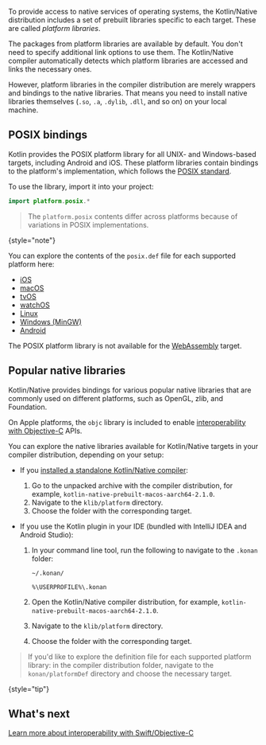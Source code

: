 [//]: # (title: Platform libraries)

To provide access to native services of operating systems, the Kotlin/Native distribution includes a set of prebuilt
libraries specific to each target. These are called _platform libraries_.

The packages from platform libraries are available by default. You don't need to specify additional link options to use
them. The Kotlin/Native compiler automatically detects which platform libraries are accessed and links the necessary ones.

However, platform libraries in the compiler distribution are merely wrappers and bindings to the native libraries. That
means you need to install native libraries themselves (`.so`, `.a`, `.dylib`, `.dll`, and so on) on your local machine.

## POSIX bindings

Kotlin provides the POSIX platform library for all UNIX- and Windows-based targets, including Android and iOS.
These platform libraries contain bindings to the platform's implementation, which follows the [POSIX standard](https://en.wikipedia.org/wiki/POSIX).

To use the library, import it into your project:

```kotlin
import platform.posix.*
```

> The `platform.posix` contents differ across platforms because of variations in POSIX implementations.
>
{style="note"}

You can explore the contents of the `posix.def` file for each supported platform here:

* [iOS](https://github.com/JetBrains/kotlin/tree/master/kotlin-native/platformLibs/src/platform/ios/posix.def)
* [macOS](https://github.com/JetBrains/kotlin/tree/master/kotlin-native/platformLibs/src/platform/osx/posix.def)
* [tvOS](https://github.com/JetBrains/kotlin/tree/master/kotlin-native/platformLibs/src/platform/tvos/posix.def)
* [watchOS](https://github.com/JetBrains/kotlin/tree/master/kotlin-native/platformLibs/src/platform/watchos/posix.def)
* [Linux](https://github.com/JetBrains/kotlin/tree/master/kotlin-native/platformLibs/src/platform/linux/posix.def)
* [Windows (MinGW)](https://github.com/JetBrains/kotlin/tree/master/kotlin-native/platformLibs/src/platform/mingw/posix.def)
* [Android](https://github.com/JetBrains/kotlin/tree/master/kotlin-native/platformLibs/src/platform/android/posix.def)

The POSIX platform library is not available for the [WebAssembly](wasm-overview.md) target.

## Popular native libraries

Kotlin/Native provides bindings for various popular native libraries that are commonly used on different platforms,
such as OpenGL, zlib, and Foundation.

On Apple platforms, the `objc` library is included to enable [interoperability with Objective-C](native-objc-interop.md)
APIs.

You can explore the native libraries available for Kotlin/Native targets in your compiler distribution,
depending on your setup:

* If you [installed a standalone Kotlin/Native compiler](native-get-started.md#download-and-install-the-compiler):

  1. Go to the unpacked archive with the compiler distribution, for example, `kotlin-native-prebuilt-macos-aarch64-2.1.0`.
  2. Navigate to the `klib/platform` directory.
  3. Choose the folder with the corresponding target.

* If you use the Kotlin plugin in your IDE (bundled with IntelliJ IDEA and Android Studio):

  1. In your command line tool, run the following to navigate to the `.konan` folder:

     <tabs>
     <tab title="macOS and Linux">

     ```none
     ~/.konan/
     ```

     </tab>
     <tab title="Windows">

     ```none
     %\USERPROFILE%\.konan
     ```

     </tab>
     </tabs>

  2. Open the Kotlin/Native compiler distribution, for example, `kotlin-native-prebuilt-macos-aarch64-2.1.0`.
  3. Navigate to the `klib/platform` directory.
  4. Choose the folder with the corresponding target.

> If you'd like to explore the definition file for each supported platform library: in the compiler distribution folder,
> navigate to the `konan/platformDef` directory and choose the necessary target.
> 
{style="tip"}

## What's next

[Learn more about interoperability with Swift/Objective-C](native-objc-interop.md)
